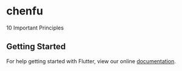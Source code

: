 # chenfu

10 Important Principles

## Getting Started

For help getting started with Flutter, view our online
[documentation](https://flutter.io/).
